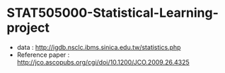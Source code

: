 # STAT505000-Statistical-Learning-project

* data : http://igdb.nsclc.ibms.sinica.edu.tw/statistics.php
* Reference paper : http://jco.ascopubs.org/cgi/doi/10.1200/JCO.2009.26.4325


